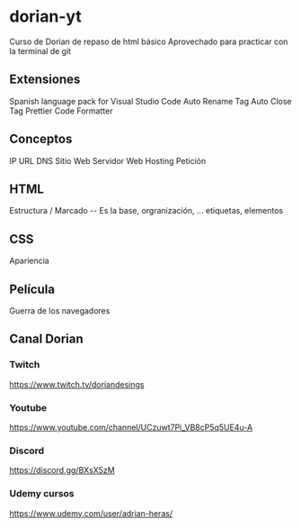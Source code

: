 # dorian-yt

Curso de Dorian de repaso de html básico
Aprovechado para practicar con la terminal de git

## Extensiones
Spanish language pack for Visual Studio Code
Auto Rename Tag
Auto Close Tag
Prettier Code Formatter

## Conceptos
IP
URL
DNS
Sitio Web
Servidor Web
Hosting
Petición

## HTML
Estructura / Marcado -- Es la base, orgranización, ... etiquetas, elementos 
## CSS
Apariencia

## Película
Guerra de los navegadores

## Canal Dorian
### Twitch
https://www.twitch.tv/doriandesings 
### Youtube
https://www.youtube.com/channel/UCzuwt7Pi_VB8cP5q5UE4u-A
### Discord
https://discord.gg/BXsX5zM
### Udemy cursos
https://www.udemy.com/user/adrian-heras/

